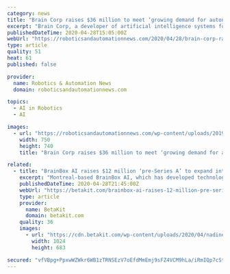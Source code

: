 ```yaml
---
category: news
title: "Brain Corp raises $36 million to meet ‘growing demand for autonomous robots’"
excerpt: "Brain Corp, a developer of artificial intelligence systems for the robotics industry, has raised $36 million in Series D funding to “help meet the growing demand for autonomous mobile robots”. The"
publishedDateTime: 2020-04-28T15:05:00Z
webUrl: "https://roboticsandautomationnews.com/2020/04/28/brain-corp-raises-36-million-to-meet-growing-demand-for-autonomous-robots/32005/"
type: article
quality: 51
heat: 61
published: false

provider:
  name: Robotics & Automation News
  domain: roboticsandautomationnews.com

topics:
  - AI in Robotics
  - AI

images:
  - url: "https://roboticsandautomationnews.com/wp-content/uploads/2019/07/brain-corp-transparent-copy.jpg"
    width: 750
    height: 740
    title: "Brain Corp raises $36 million to meet ‘growing demand for autonomous robots’"

related:
  - title: "BrainBox AI raises $12 million ‘pre-Series A’ to expand into new markets"
    excerpt: "Montreal-based BrainBox AI, which has developed technology that allows a building's heating, ventilation, and air conditioning (HVAC) system to operate autonomously, has raised what it is calling a $12 million CAD pre-Series A round."
    publishedDateTime: 2020-04-28T21:45:00Z
    webUrl: "https://betakit.com/brainbox-ai-raises-12-million-pre-series-a-to-expand-into-new-markets/"
    type: article
    provider:
      name: BetaKit
      domain: betakit.com
    quality: 36
    images:
      - url: "https://cdn.betakit.com/wp-content/uploads/2020/04/nadine-shaabana-Vr5-MFYo9wU-unsplash-1024x683.jpg"
        width: 1024
        height: 683

secured: "vfVBpg+PpxwWZWkr6WB1zTRNSEzV7oEfdMmEmj9sFZ4VCM9hLa/iRmIQp7cStcgx/Uc2Qxy3RQq4U0NS2Axehfn3sIPZE8CvbJmeTpLEO7Ib7z+ZyBMn2x4VwLmOftRAnYqwpYjxQpRBz20+4mHPWLvceXvHLPG+KWFAs055m8vQNOiREMfQJvbUgVk7jDJCw4z7XfyATVvuiKgnUiKT8xwTHwEY52P6W1+NL3xlIKptycvu8MPu5MYsACfeWo534vQfalogOYZ6onojoVAH1J10hRXgsOvEFY7EOFtSpnqZkI1rWqMF0iBy5ZngxVlIjc6uiYMmON9GeaX3yOniViMA3yQ1PwQXaHoo7V/jYRpOjX9WiPeKObPgK0K2LTiKEFFRpfjoQL5gb7olojgbWHy8cmyK1x0e3zKtYk67ELawn4whFd5V85fva+xMHNsyR+JQuuB8L+2AuRabJ7gwcuOkHO0ND90diZSAkJj5h3w=;vhMwQAUV4X91MaB8w7axvg=="
---
```


